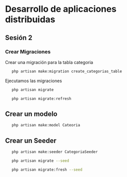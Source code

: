 # Desarrollo de aplicaciones distribuidas
## Sesión 2

### Crear Migraciones
Crear una migración para la tabla categoria

 ```bash
    php artisan make:migration create_categorias_table 
````
Ejecutamos las migraciones

 ```bash
    php artisan migrate
````

 ```bash
    php artisan migrate:refresh
````

## Crear un modelo

 ```bash
    php artisan make:model Cateoria
````
## Crear un Seeder

 ```bash
    php artisan make:seeder CategoriaSeeder
````

 ```bash
    php artisan migrate --seed
````

 ```bash
    php artisan migrate:fresh --seed
````